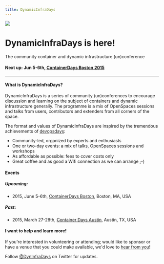 ```yaml
---
title: DynamicInfraDays
---
```


<style>
#footer {
   display: none;
   }
</style>

<img src="http://dynamicinfradays.org/img/logo.png" style="margin-left:auto;margin-right:auto;display:block">

# DynamicInfraDays is here!
The community container and dynamic infrastructure (un)conference

#### Next up: Jun 5-6th, **[ContainerDays Boston 2015](/events/2015-boston/)**

-----

#### What is DynamicInfraDays?

DynamicInfraDays is a series of community (un)conferences to encourage discussion and learning on the subject of containers and dynamic infrastructure generally. The programme is a mix of OpenSpaces sessions and talks from users, contributors and extenders from all corners of the space.

The format and values of DynamicInfraDays are inspired by the tremendous achievements of [devopsdays](http://devopsdays.org/):

* Community-led, organized by experts and enthusiasts
* One or two-day events: a mix of talks, OpenSpaces sessions and workshops
* As affordable as possible: fees to cover costs only
* Great coffee and as good a Wifi connection as we can arrange ;-)

#### Events

##### Upcoming:

* 2015, June 5-6th, [ContainerDays Boston](/events/2015-boston/), Boston, MA, USA

##### Past:

* 2015, March 27-28th, [Container Days Austin](/events/2015-austin/), Austin, TX, USA

#### I want to help and learn more!

If you're interested in volunteering or attending; would like to sponsor or have a venue that you could make available, we'd love to [hear from you](mailto:info@dynamicinfradays.org)!

Follow [@DynInfraDays](http://twitter.com/DynInfraDays) on Twitter for updates.

